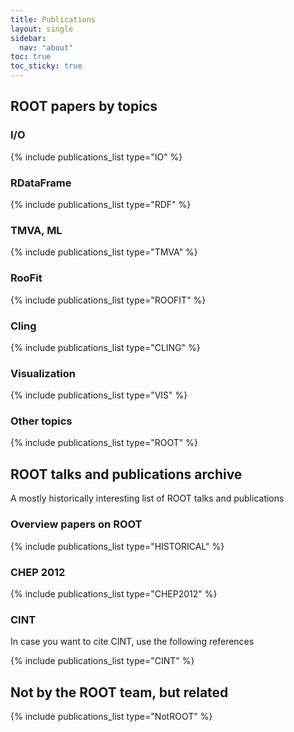 ```yaml
---
title: Publications
layout: single
sidebar:
  nav: "about"
toc: true
toc_sticky: true
---
```


## ROOT papers by topics

### I/O
{% include publications_list type="IO" %}

### RDataFrame
{% include publications_list type="RDF" %}

### TMVA, ML
{% include publications_list type="TMVA" %}

### RooFit
{% include publications_list type="ROOFIT" %}

### Cling
{% include publications_list type="CLING" %}

### Visualization
{% include publications_list type="VIS" %}

### Other topics
{% include publications_list type="ROOT" %}

## ROOT talks and publications archive

A mostly historically interesting list of ROOT talks and publications

### Overview papers on ROOT
{% include publications_list type="HISTORICAL" %}

### CHEP 2012
{% include publications_list type="CHEP2012" %}

### CINT

In case you want to cite CINT, use the following references

{% include publications_list type="CINT" %}

## Not by the ROOT team, but related
{% include publications_list type="NotROOT" %}